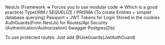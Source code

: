 NestJs (Framework => Forces you to use modular code => Which is a good practice)
TypeORM / SEQUELIZE / PRISMA (To create Entities + simpler database querying)
Passport + JWT Tokens for Login Stored in the cookies
AuthGuards(From NestJs) for Routes/Api Security (Authentication/Authorization)
Swagger
Postgres(Db)

To use protected routes:
Just add @UseGuards(JwtAuthGuard)

